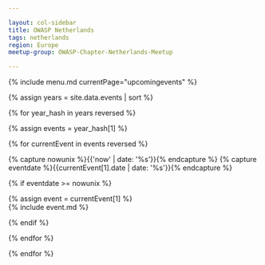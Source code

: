 ```yaml
---

layout: col-sidebar
title: OWASP Netherlands
tags: netherlands
region: Europe
meetup-group: OWASP-Chapter-Netherlands-Meetup

---
```


{% include menu.md currentPage="upcomingevents" %} 

{% assign years = site.data.events | sort %}

{% for year_hash in years reversed %}

{% assign events = year_hash[1] %}

{% for currentEvent in events reversed %}

{% capture nowunix %}{{'now' | date: '%s'}}{% endcapture %}
{% capture eventdate %}{{currentEvent[1].date | date: '%s'}}{% endcapture %}

{% if eventdate >= nowunix %} 

{% assign event = currentEvent[1] %}  
{% include event.md %}

{% endif %}

{% endfor %}

{% endfor %}
